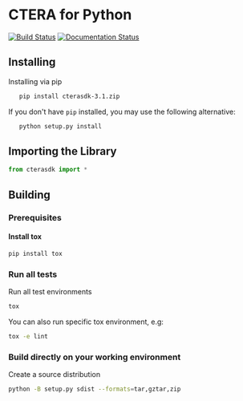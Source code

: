 # CTERA for Python
[![Build Status](https://travis-ci.com/CTERA-Networks/ctera-python-sdk.svg?branch=master)](https://travis-ci.com/CTERA-Networks/ctera-python-sdk)
[![Documentation Status](https://readthedocs.org/projects/ctera-python-sdk/badge/?version=latest)](https://ctera-python-sdk.readthedocs.io/en/latest/?badge=latest)

## Installing
Installing via pip

```bash
   pip install cterasdk-3.1.zip
```
If you don't have `pip` installed, you may use the following alternative:

```bash
   python setup.py install
```
## Importing the Library

```python
from cterasdk import *
```

## Building

### Prerequisites

#### Install tox
```bash
pip install tox
```

### Run all tests
Run all test environments
```bash
tox
```
You can also run specific tox environment, e.g:
```bash
tox -e lint
```

### Build directly on your working environment
Create a source distribution

```bash
python -B setup.py sdist --formats=tar,gztar,zip
```
